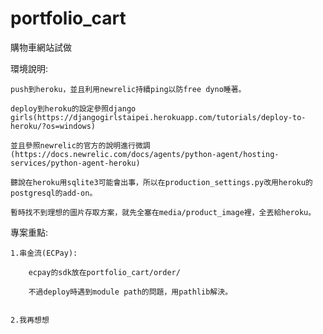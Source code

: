# portfolio_cart
購物車網站試做


環境說明:

    push到heroku，並且利用newrelic持續ping以防free dyno睡著。
    
    deploy到heroku的設定參照django girls(https://djangogirlstaipei.herokuapp.com/tutorials/deploy-to-heroku/?os=windows)
    
    並且參照newrelic的官方的說明進行微調(https://docs.newrelic.com/docs/agents/python-agent/hosting-services/python-agent-heroku)
    
    聽說在heroku用sqlite3可能會出事，所以在production_settings.py改用heroku的postgresql的add-on。
    
    暫時找不到理想的圖片存取方案，就先全塞在media/product_image裡，全丟給heroku。
    

專案重點:

    1.串金流(ECPay):
    
        ecpay的sdk放在portfolio_cart/order/
        
        不過deploy時遇到module path的問題，用pathlib解決。
        
        
    2.我再想想
